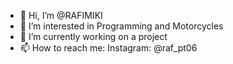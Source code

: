 - 👋 Hi, I’m @RAFIMIKI
- 👀 I’m interested in Programming and Motorcycles
- 🌱 I’m currently working on a project
- 📫 How to reach me: Instagram: @raf_pt06

<!---
RAFIMIKI/RAFIMIKI is a ✨ special ✨ repository because its `README.md` (this file) appears on your GitHub profile.
You can click the Preview link to take a look at your changes.
--->
